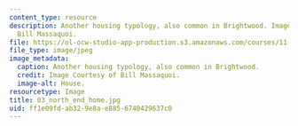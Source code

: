 ```yaml
---
content_type: resource
description: Another housing typology, also common in Brightwood. Image Courtesy of
  Bill Massaquoi.
file: https://ol-ocw-studio-app-production.s3.amazonaws.com/courses/11-945-springfield-studio-fall-2005/ff1e09fdab329e8ae8856740429637c0_03_north_end_home.jpg
file_type: image/jpeg
image_metadata:
  caption: Another housing typology, also common in Brightwood.
  credit: Image Courtesy of Bill Massaquoi.
  image-alt: House.
resourcetype: Image
title: 03_north_end_home.jpg
uid: ff1e09fd-ab32-9e8a-e885-6740429637c0
---
```

